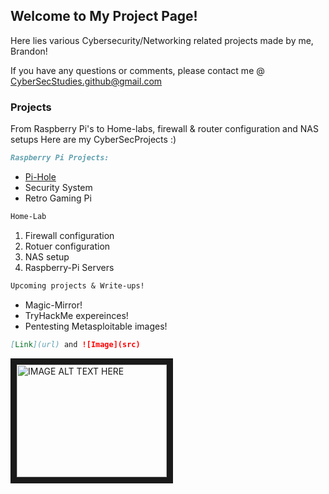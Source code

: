 ## Welcome to My Project Page!

Here lies various Cybersecurity/Networking related projects made by me, Brandon! 

If you have any questions or comments, please contact me @
         CyberSecStudies.github@gmail.com

### Projects




From Raspberry Pi's to Home-labs, firewall & router configuration and NAS setups
Here are my CyberSecProjects :)

```markdown
Raspberry Pi Projects: 
```
- [Pi-Hole](https://medium.com/@cybersecstudies/creating-a-network-wide-ad-blocker-e66190d87a15)
- Security System
- Retro Gaming Pi

```markdown
Home-Lab
```
1. Firewall configuration
2. Rotuer configuration
3. NAS setup
4. Raspberry-Pi Servers

```markdown
Upcoming projects & Write-ups!
```

- Magic-Mirror!
- TryHackMe expereinces!
- Pentesting Metasploitable images! 

```markdown
[Link](url) and ![Image](src)
```
<a href="http://www.youtube.com/watch?feature=player_embedded&v=YOUTUBE_VIDEO_ID_HERE
" target="_blank"><img src="http://img.youtube.com/vi/YOUTUBE_VIDEO_ID_HERE/0.jpg" 
alt="IMAGE ALT TEXT HERE" width="240" height="180" border="10" /></a>

